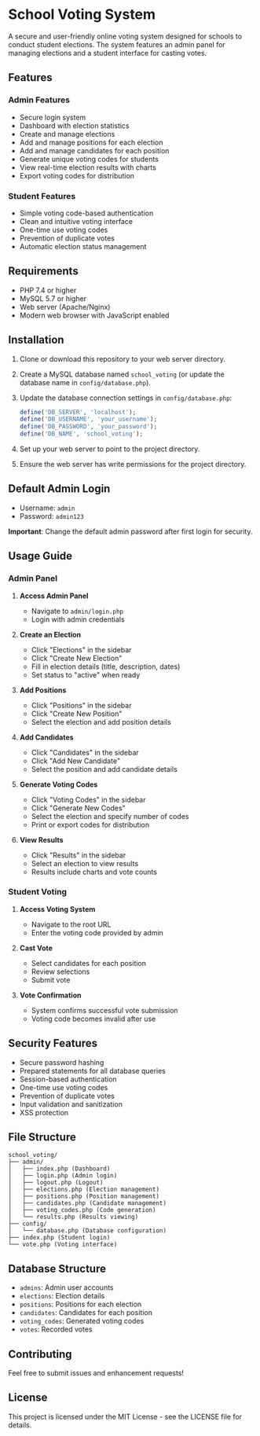# School Voting System

A secure and user-friendly online voting system designed for schools to conduct student elections. The system features an admin panel for managing elections and a student interface for casting votes.

## Features

### Admin Features
- Secure login system
- Dashboard with election statistics
- Create and manage elections
- Add and manage positions for each election
- Add and manage candidates for each position
- Generate unique voting codes for students
- View real-time election results with charts
- Export voting codes for distribution

### Student Features
- Simple voting code-based authentication
- Clean and intuitive voting interface
- One-time use voting codes
- Prevention of duplicate votes
- Automatic election status management

## Requirements

- PHP 7.4 or higher
- MySQL 5.7 or higher
- Web server (Apache/Nginx)
- Modern web browser with JavaScript enabled

## Installation

1. Clone or download this repository to your web server directory.

2. Create a MySQL database named `school_voting` (or update the database name in `config/database.php`).

3. Update the database connection settings in `config/database.php`:
   ```php
   define('DB_SERVER', 'localhost');
   define('DB_USERNAME', 'your_username');
   define('DB_PASSWORD', 'your_password');
   define('DB_NAME', 'school_voting');
   ```

4. Set up your web server to point to the project directory.

5. Ensure the web server has write permissions for the project directory.

## Default Admin Login

- Username: `admin`
- Password: `admin123`

**Important**: Change the default admin password after first login for security.

## Usage Guide

### Admin Panel

1. **Access Admin Panel**
   - Navigate to `admin/login.php`
   - Login with admin credentials

2. **Create an Election**
   - Click "Elections" in the sidebar
   - Click "Create New Election"
   - Fill in election details (title, description, dates)
   - Set status to "active" when ready

3. **Add Positions**
   - Click "Positions" in the sidebar
   - Click "Create New Position"
   - Select the election and add position details

4. **Add Candidates**
   - Click "Candidates" in the sidebar
   - Click "Add New Candidate"
   - Select the position and add candidate details

5. **Generate Voting Codes**
   - Click "Voting Codes" in the sidebar
   - Click "Generate New Codes"
   - Select the election and specify number of codes
   - Print or export codes for distribution

6. **View Results**
   - Click "Results" in the sidebar
   - Select an election to view results
   - Results include charts and vote counts

### Student Voting

1. **Access Voting System**
   - Navigate to the root URL
   - Enter the voting code provided by admin

2. **Cast Vote**
   - Select candidates for each position
   - Review selections
   - Submit vote

3. **Vote Confirmation**
   - System confirms successful vote submission
   - Voting code becomes invalid after use

## Security Features

- Secure password hashing
- Prepared statements for all database queries
- Session-based authentication
- One-time use voting codes
- Prevention of duplicate votes
- Input validation and sanitization
- XSS protection

## File Structure

```
school_voting/
├── admin/
│   ├── index.php (Dashboard)
│   ├── login.php (Admin login)
│   ├── logout.php (Logout)
│   ├── elections.php (Election management)
│   ├── positions.php (Position management)
│   ├── candidates.php (Candidate management)
│   ├── voting_codes.php (Code generation)
│   └── results.php (Results viewing)
├── config/
│   └── database.php (Database configuration)
├── index.php (Student login)
└── vote.php (Voting interface)
```

## Database Structure

- `admins`: Admin user accounts
- `elections`: Election details
- `positions`: Positions for each election
- `candidates`: Candidates for each position
- `voting_codes`: Generated voting codes
- `votes`: Recorded votes

## Contributing

Feel free to submit issues and enhancement requests!

## License

This project is licensed under the MIT License - see the LICENSE file for details. 